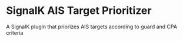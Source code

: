 # SignalK AIS Target Prioritizer
A SignalK plugin that priorizes AIS targets according to guard and CPA criteria

